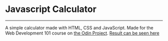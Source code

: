 # Javascript Calculator
---
A simple calculator made with HTML, CSS and JavaScript.
Made for the Web Development 101 course on [the Odin Project](http://www.theodinproject.com/).
[Result can be seen here](https://javascript-caculator-qm8qj71su.now.sh/)
